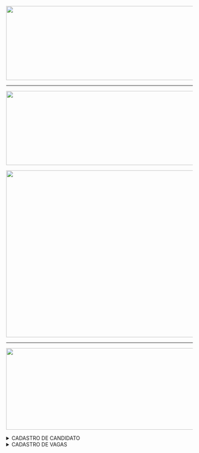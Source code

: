 <div align="center">


<img src = "https://user-images.githubusercontent.com/101594950/190467779-d0889789-b2b4-4022-8af2-f7a0af7a3966.png" width="800" height="200" /> <br>
  
<hr>
  
<img src = "https://user-images.githubusercontent.com/101594950/190470772-8df0141f-2bc7-4aa0-a361-7d501a8c4cb9.png" width="800" height="200" /> <br>

<img src = "https://user-images.githubusercontent.com/101594950/190433640-d012f33e-3d42-4cfb-84dd-0d39483eef8d.jpg" width="800" height="450" /> <br>

<hr>

<img src = "https://user-images.githubusercontent.com/101594950/190471142-ead516a1-da58-4a01-879a-eb710026ce4f.png" width="800" height="220" /> <br>
  
</div>

<details>
  
 <summary> CADASTRO DE CANDIDATO </summary><br>
  
 * ## Informações Pessoais  <br> 
  
 <div align="center">
  
 <img src="https://user-images.githubusercontent.com/101594950/190285159-5f8db807-90a5-4562-b870-4ee770f3ec96.png"> <br>
  
 </div>
  
  * ## Experiência Profissional  <br>
  
  <div align="center">
  
  <img src="https://user-images.githubusercontent.com/101594950/190285169-ba31c8a4-918a-4b5a-a46d-4080ab6a47f4.png">
  
  </div>
  
  * ## Formação Acadêmica  <br>
  
 <div align="center">
  
 <img src="https://user-images.githubusercontent.com/101594950/190285171-9a263be0-a6ec-4add-b8e2-e69d3cd2abfa.png">
   
 </div>
  
  * ## Finalizado  <br>
  
 <div align = "center">
  
 <img src="https://user-images.githubusercontent.com/101594950/190285186-4847bb72-474d-407d-816f-15d223a6a788.png">
   
 </div>
 
 </summary>
 </details>
 
 <details>
  
 <summary> CADASTRO DE VAGAS </summary><br>
  
 * ## Preenchimento de Informações <br> 
  
 <div align="center">
  
 <img src="https://user-images.githubusercontent.com/101594950/190403096-df91d8b7-110a-46b8-800f-7f3879257caa.png"> <br>
  
 </div>
  
  * ## Finalizado <br>
  
  <div align="center">
  
  <img src="https://user-images.githubusercontent.com/101594950/190403084-9656161d-ac89-4e2e-a2f1-eb51b1c5f313.png">
   
 </div>
